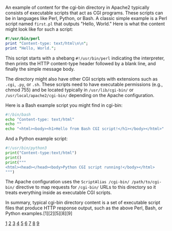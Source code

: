 An example of content for the cgi-bin directory in Apache2 typically consists of executable scripts that act as CGI programs.
These scripts can be in languages like Perl, Python, or Bash. A classic simple example is a Perl script named `first.pl` that
outputs "Hello, World." Here is what the content might look like for such a script:

```perl
#!/usr/bin/perl
print "Content-type: text/html\n\n";
print "Hello, World.";
```

This script starts with a shebang `#!/usr/bin/perl` indicating the interpreter, then prints the HTTP content-type header
followed by a blank line, and finally the simple message body.

The directory might also have other CGI scripts with extensions such as `.cgi`, `.py`, or `.sh`. These scripts need to have
executable permissions (e.g., chmod 755) and be located typically in `/usr/lib/cgi-bin/` or `/usr/local/apache2/cgi-bin/`
depending on the Apache configuration.

Here is a Bash example script you might find in cgi-bin:

```bash
#!/bin/bash
echo "Content-type: text/html"
echo ""
echo "<html><body><h1>Hello from Bash CGI script!</h1></body></html>"
```

And a Python example script:

```python
#!/usr/bin/python3
print("Content-type:text/html")
print()
print("""
<html><head></head><body>Python CGI script running!</body></html>
""")
```

The Apache configuration uses the `ScriptAlias /cgi-bin/ /path/to/cgi-bin/` directive to map requests for `/cgi-bin/` URLs to
this directory so it treats everything inside as executable CGI scripts.

In summary, typical cgi-bin directory content is a set of executable script files that produce HTTP response output, such as
the above Perl, Bash, or Python examples.[1][2][5][8][9]

[1](https://httpd.apache.org/docs/2.4/howto/cgi.html) [2](https://colianlogistic.pl/manual/tr/howto/cgi.html)
[3](https://forums.freebsd.org/threads/apache-listing-contents-of-cgi-bin-files.66667/)
[4](https://www.ionos.com/digitalguide/server/configuration/enable-cgi-scripts-on-apache/)
[5](https://stackoverflow.com/questions/18903002/apache-scriptalias-cgi-bin-directory)
[6](https://emmo.net.co/articles/post/enabling-cgi-scripts-on-apache-a-step-by-step-guide.html)
[7](http://nesrece.avp-rs.si/manual/en/howto/cgi.html)
[8](https://linuxconfig.org/simple-cgi-and-apache-examples-on-ubuntu-linux)
[9](https://serverpilot.io/docs/guides/apps/cgi-bin/)
